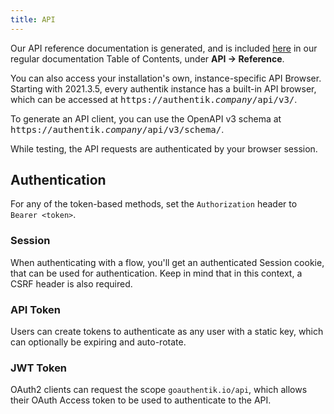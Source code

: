 ```yaml
---
title: API
---
```


Our API reference documentation is generated, and is included [here](../api/reference/authentik.info.mdx) in our regular documentation Table of Contents, under **API -> Reference**.

You can also access your installation's own, instance-specific API Browser. Starting with 2021.3.5, every authentik instance has a built-in API browser, which can be accessed at <kbd>https://authentik.<em>company</em>/api/v3/</kbd>.

To generate an API client, you can use the OpenAPI v3 schema at <kbd>https://authentik.<em>company</em>/api/v3/schema/</kbd>.

While testing, the API requests are authenticated by your browser session.

## Authentication

For any of the token-based methods, set the `Authorization` header to `Bearer <token>`.

### Session

When authenticating with a flow, you'll get an authenticated Session cookie, that can be used for authentication. Keep in mind that in this context, a CSRF header is also required.

### API Token

Users can create tokens to authenticate as any user with a static key, which can optionally be expiring and auto-rotate.

### JWT Token

OAuth2 clients can request the scope `goauthentik.io/api`, which allows their OAuth Access token to be used to authenticate to the API.
